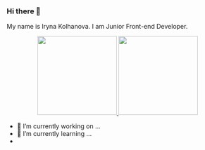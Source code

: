 ### Hi there 👋


My name is Iryna Kolhanova. I am Junior Front-end Developer.

<p align="center">
<a href="https://github.com/IrynaKolh">
<img height="180em" src="https://github-readme-stats-eight-theta.vercel.app/api?username=IrynaKolh&show_icons=true&theme=algolia&include_all_commits=true&count_private=true"/>
<img height="180em" src="https://github-readme-stats-eight-theta.vercel.app/api/top-langs/?username=IrynaKolh&layout=compact&langs_count=8&theme=algolia"/>
</a>
</p>

- 🔭 I’m currently working on ...
- 🌱 I’m currently learning ...
- <!--
 RSS SCHOOL:
Stage 0 - https://github.com/rolling-scopes-school/irynakolh-JSFEPRESCHOOL
Stage 1-2 - https://github.com/rolling-scopes-school/irynakolh-JSFE2022Q1
Angular - https://github.com/rolling-scopes-school/irynakolh-ANGULAR2022Q3
Node.JS
-->
- 👯 I’m looking to collaborate on ...
- 🤔 I’m looking for help with ...
- 💬 Ask me about ...
- 📫 How to reach me: ...
- 😄 Pronouns: ...
- ⚡ Fun fact: ...

